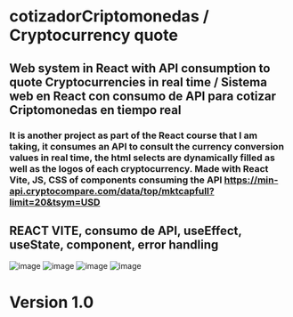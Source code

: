 # cotizadorCriptomonedas / Cryptocurrency quote
## Web system in React with API consumption to quote Cryptocurrencies in real time / Sistema web en React con consumo de API para cotizar Criptomonedas en tiempo real
### It is another project as part of the React course that I am taking, it consumes an API to consult the currency conversion values ​​in real time, the html selects are dynamically filled as well as the logos of each cryptocurrency. Made with React Vite, JS, CSS of components consuming the API https://min-api.cryptocompare.com/data/top/mktcapfull?limit=20&tsym=USD
## REACT VITE, consumo de API, useEffect, useState, component, error handling
![image](https://github.com/omarasael1980/cotizadorCriptomonedas/assets/51717542/a7e0e6a1-c058-42c5-a906-d8e0428814c3)
![image](https://github.com/omarasael1980/cotizadorCriptomonedas/assets/51717542/2c50e1c2-33c3-4ee1-93be-fee08d387177)
![image](https://github.com/omarasael1980/cotizadorCriptomonedas/assets/51717542/fa716525-0d25-4e1e-90d8-68f8488cb7dc)
![image](https://github.com/omarasael1980/cotizadorCriptomonedas/assets/51717542/2df3dc1c-3943-4ed4-9ddd-858210c1e617)

# Version 1.0

